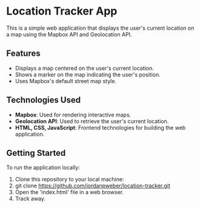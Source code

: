 # Location Tracker App

This is a simple web application that displays the user's current location on a map using the Mapbox API and Geolocation API.

## Features

- Displays a map centered on the user's current location.
- Shows a marker on the map indicating the user's position.
- Uses Mapbox's default street map style.

## Technologies Used

- **Mapbox**: Used for rendering interactive maps.
- **Geolocation API**: Used to retrieve the user's current location.
- **HTML, CSS, JavaScript**: Frontend technologies for building the web application.

## Getting Started

To run the application locally:

1. Clone this repository to your local machine:
2. git clone https://github.com/jordanpweber/location-tracker.git
3. Open the 'index.html' file in a web browser.
4. Track away.
  
